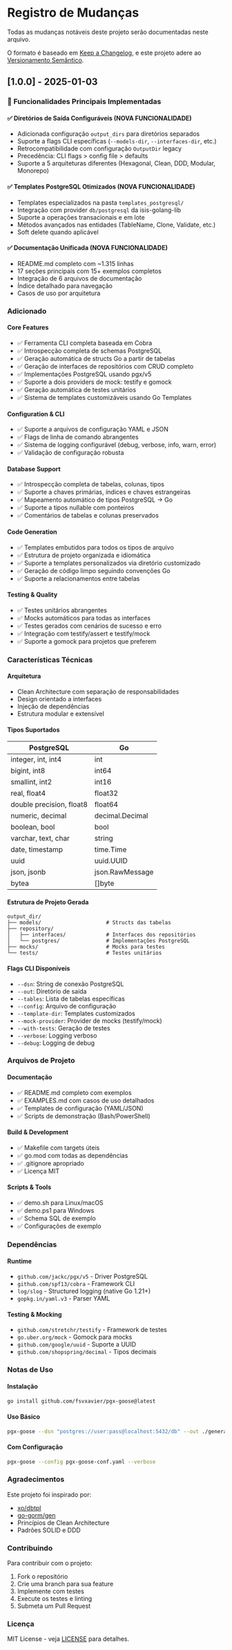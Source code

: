 # Registro de Mudanças

Todas as mudanças notáveis deste projeto serão documentadas neste arquivo.

O formato é baseado em [Keep a Changelog](https://keepachangelog.com/en/1.0.0/),
e este projeto adere ao [Versionamento Semântico](https://semver.org/spec/v2.0.0.html).

## [1.0.0] - 2025-01-03

### 🎯 Funcionalidades Principais Implementadas

#### ✅ Diretórios de Saída Configuráveis (NOVA FUNCIONALIDADE)
- Adicionada configuração `output_dirs` para diretórios separados
- Suporte a flags CLI específicas (`--models-dir`, `--interfaces-dir`, etc.)
- Retrocompatibilidade com configuração `OutputDir` legacy
- Precedência: CLI flags > config file > defaults
- Suporte a 5 arquiteturas diferentes (Hexagonal, Clean, DDD, Modular, Monorepo)

#### ✅ Templates PostgreSQL Otimizados (NOVA FUNCIONALIDADE)
- Templates especializados na pasta `templates_postgresql/`
- Integração com provider `db/postgresql` da isis-golang-lib
- Suporte a operações transacionais e em lote
- Métodos avançados nas entidades (TableName, Clone, Validate, etc.)
- Soft delete quando aplicável

#### ✅ Documentação Unificada (NOVA FUNCIONALIDADE)
- README.md completo com ~1.315 linhas
- 17 seções principais com 15+ exemplos completos
- Integração de 6 arquivos de documentação
- Índice detalhado para navegação
- Casos de uso por arquitetura

### Adicionado

#### Core Features
- ✅ Ferramenta CLI completa baseada em Cobra
- ✅ Introspecção completa de schemas PostgreSQL
- ✅ Geração automática de structs Go a partir de tabelas
- ✅ Geração de interfaces de repositórios com CRUD completo
- ✅ Implementações PostgreSQL usando pgx/v5
- ✅ Suporte a dois providers de mock: testify e gomock
- ✅ Geração automática de testes unitários
- ✅ Sistema de templates customizáveis usando Go Templates

#### Configuration & CLI
- ✅ Suporte a arquivos de configuração YAML e JSON
- ✅ Flags de linha de comando abrangentes
- ✅ Sistema de logging configurável (debug, verbose, info, warn, error)
- ✅ Validação de configuração robusta

#### Database Support
- ✅ Introspecção completa de tabelas, colunas, tipos
- ✅ Suporte a chaves primárias, índices e chaves estrangeiras
- ✅ Mapeamento automático de tipos PostgreSQL → Go
- ✅ Suporte a tipos nullable com ponteiros
- ✅ Comentários de tabelas e colunas preservados

#### Code Generation
- ✅ Templates embutidos para todos os tipos de arquivo
- ✅ Estrutura de projeto organizada e idiomática
- ✅ Suporte a templates personalizados via diretório customizado
- ✅ Geração de código limpo seguindo convenções Go
- ✅ Suporte a relacionamentos entre tabelas

#### Testing & Quality
- ✅ Testes unitários abrangentes
- ✅ Mocks automáticos para todas as interfaces
- ✅ Testes gerados com cenários de sucesso e erro
- ✅ Integração com testify/assert e testify/mock
- ✅ Suporte a gomock para projetos que preferem

### Características Técnicas

#### Arquitetura
- Clean Architecture com separação de responsabilidades
- Design orientado a interfaces
- Injeção de dependências
- Estrutura modular e extensível

#### Tipos Suportados
| PostgreSQL | Go |
|------------|-----|
| integer, int, int4 | int |
| bigint, int8 | int64 |
| smallint, int2 | int16 |
| real, float4 | float32 |
| double precision, float8 | float64 |
| numeric, decimal | decimal.Decimal |
| boolean, bool | bool |
| varchar, text, char | string |
| date, timestamp | time.Time |
| uuid | uuid.UUID |
| json, jsonb | json.RawMessage |
| bytea | []byte |

#### Estrutura de Projeto Gerada
```
output_dir/
├── models/                     # Structs das tabelas
├── repository/
│   ├── interfaces/             # Interfaces dos repositórios
│   └── postgres/               # Implementações PostgreSQL
├── mocks/                      # Mocks para testes
└── tests/                      # Testes unitários
```

#### Flags CLI Disponíveis
- `--dsn`: String de conexão PostgreSQL
- `--out`: Diretório de saída
- `--tables`: Lista de tabelas específicas
- `--config`: Arquivo de configuração
- `--template-dir`: Templates customizados
- `--mock-provider`: Provider de mocks (testify/mock)
- `--with-tests`: Geração de testes
- `--verbose`: Logging verboso
- `--debug`: Logging de debug

### Arquivos de Projeto

#### Documentação
- ✅ README.md completo com exemplos
- ✅ EXAMPLES.md com casos de uso detalhados
- ✅ Templates de configuração (YAML/JSON)
- ✅ Scripts de demonstração (Bash/PowerShell)

#### Build & Development
- ✅ Makefile com targets úteis
- ✅ go.mod com todas as dependências
- ✅ .gitignore apropriado
- ✅ Licença MIT

#### Scripts & Tools
- ✅ demo.sh para Linux/macOS
- ✅ demo.ps1 para Windows
- ✅ Schema SQL de exemplo
- ✅ Configurações de exemplo

### Dependências

#### Runtime
- `github.com/jackc/pgx/v5` - Driver PostgreSQL
- `github.com/spf13/cobra` - Framework CLI
- `log/slog` - Structured logging (native Go 1.21+)
- `gopkg.in/yaml.v3` - Parser YAML

#### Testing & Mocking
- `github.com/stretchr/testify` - Framework de testes
- `go.uber.org/mock` - Gomock para mocks
- `github.com/google/uuid` - Suporte a UUID
- `github.com/shopspring/decimal` - Tipos decimais

### Notas de Uso

#### Instalação
```bash
go install github.com/fsvxavier/pgx-goose@latest
```

#### Uso Básico
```bash
pgx-goose --dsn "postgres://user:pass@localhost:5432/db" --out ./generated
```

#### Com Configuração
```bash
pgx-goose --config pgx-goose-conf.yaml --verbose
```

### Agradecimentos

Este projeto foi inspirado por:
- [xo/dbtpl](https://github.com/xo/dbtpl)
- [go-gorm/gen](https://github.com/go-gorm/gen)
- Princípios de Clean Architecture
- Padrões SOLID e DDD

### Contribuindo

Para contribuir com o projeto:
1. Fork o repositório
2. Crie uma branch para sua feature
3. Implemente com testes
4. Execute os testes e linting
5. Submeta um Pull Request

### Licença

MIT License - veja [LICENSE](LICENSE) para detalhes.
